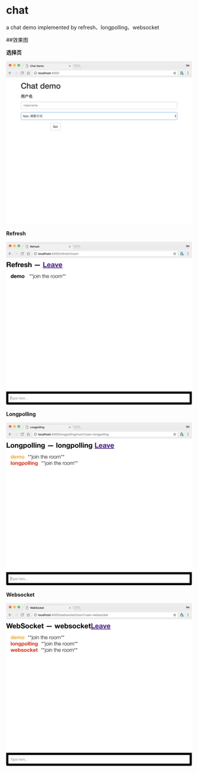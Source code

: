# chat
a chat demo implemented by refresh、longpolling、websocket


##效果图

**选择页**

![首页](doc/image/index.png)

**Refresh**

![refresh](doc/image/refresh.png)

**Longpolling**

![longpolling](doc/image/longpolling.png)

**Websocket**

![websocket](doc/image/websocket.png)


